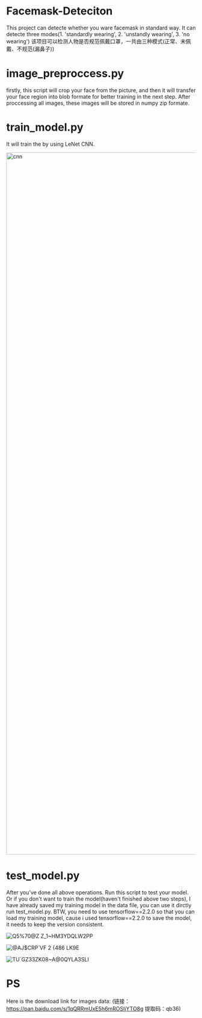 # Facemask-Deteciton
This project can detecte whether you ware facemask in standard way. It can detecte three modes(1. 'standardly wearing', 2. 'unstandly wearing', 3. 'no wearing') 
该项目可以检测人物是否规范佩戴口罩，一共由三种模式(正常、未佩戴、不规范(漏鼻子)) 

# image_preproccess.py
firstly, this script will crop your face from the picture, and then it will transfer your face region into blob formate for better training in the next step. After proccessing all images, these images will be stored in numpy zip formate.

# train_model.py
It will train the by using LeNet CNN.

<img width="1866" alt="cnn" src="https://user-images.githubusercontent.com/64240681/167637184-2cdd8245-ceaa-488e-96f7-e7bef691a6e2.png">

# test_model.py
After you've done all above operations. Run this script to test your model. Or if you don't want to train the model(haven't finished above two steps), I have already saved my training model in the data file, you can use it dirctly run test_model.py. BTW, you need to use tensorflow==2.2.0 so that you can load my training model, cause i used tensorflow==2.2.0 to save the model, it needs to keep the version consistent.

![Q5%70@Z Z_1~HM3YDQLW2PP](https://user-images.githubusercontent.com/64240681/167639216-058703f9-cefe-4ec9-a20f-bd78c68634ea.png)

![@AJ$CRP`VF 2 {486 LK9E](https://user-images.githubusercontent.com/64240681/167639352-ab3ba990-66cc-4490-975d-51f54bf18d03.png)

![TU`GZ33ZK08~A@0QYLA3SLI](https://user-images.githubusercontent.com/64240681/167639368-3e268a7f-21d8-4f67-a110-0d52aba44b60.png)


# PS
Here is the download link for images data:
(链接：https://pan.baidu.com/s/1qQRRmUxE5h6mROSIjYTO8g 提取码：qb36)
